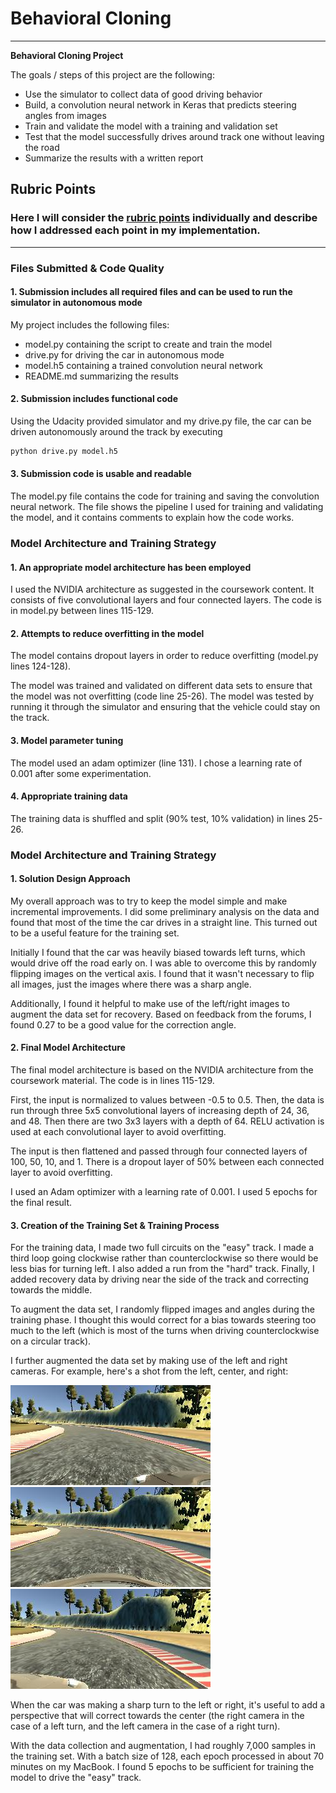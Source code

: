 # **Behavioral Cloning**

---

**Behavioral Cloning Project**

The goals / steps of this project are the following:
* Use the simulator to collect data of good driving behavior
* Build, a convolution neural network in Keras that predicts steering angles from images
* Train and validate the model with a training and validation set
* Test that the model successfully drives around track one without leaving the road
* Summarize the results with a written report


[//]: # (Image References)

[image1]: ./examples/center.jpg "Center"
[image2]: ./examples/left.jpg "Left"
[image3]: ./examples/right.jpg "Right"

## Rubric Points
### Here I will consider the [rubric points](https://review.udacity.com/#!/rubrics/432/view) individually and describe how I addressed each point in my implementation.  

---
### Files Submitted & Code Quality

#### 1. Submission includes all required files and can be used to run the simulator in autonomous mode

My project includes the following files:
* model.py containing the script to create and train the model
* drive.py for driving the car in autonomous mode
* model.h5 containing a trained convolution neural network
* README.md summarizing the results

#### 2. Submission includes functional code
Using the Udacity provided simulator and my drive.py file, the car can be driven autonomously around the track by executing
```sh
python drive.py model.h5
```

#### 3. Submission code is usable and readable

The model.py file contains the code for training and saving the convolution neural network. The file shows the pipeline I used for training and validating the model, and it contains comments to explain how the code works.

### Model Architecture and Training Strategy

#### 1. An appropriate model architecture has been employed

I used the NVIDIA architecture as suggested in the coursework content.  It consists of five convolutional layers and four connected layers.  The code is in model.py between lines 115-129.

#### 2. Attempts to reduce overfitting in the model

The model contains dropout layers in order to reduce overfitting (model.py lines 124-128).

The model was trained and validated on different data sets to ensure that the model was not overfitting (code line 25-26). The model was tested by running it through the simulator and ensuring that the vehicle could stay on the track.

#### 3. Model parameter tuning

The model used an adam optimizer (line 131).  I chose a learning rate of 0.001 after some experimentation.

#### 4. Appropriate training data

The training data is shuffled and split (90% test, 10% validation) in lines 25-26.

### Model Architecture and Training Strategy

#### 1. Solution Design Approach

My overall approach was to try to keep the model simple and make incremental improvements.  I did some preliminary analysis on the data and found that most of the time the car drives in a straight line.  This turned out to be a useful feature for the training set.

Initially I found that the car was heavily biased towards left turns, which would drive off the road early on.  I was able to overcome this by randomly flipping images on the vertical axis.  I found that it wasn't necessary to flip all images, just the images where there was a sharp angle.

Additionally, I found it helpful to make use of the left/right images to augment the data set for recovery.  Based on feedback from the forums, I found 0.27 to be a good value for the correction angle.

#### 2. Final Model Architecture

The final model architecture is based on the NVIDIA architecture from the coursework material.  The code is in lines 115-129.

First, the input is normalized to values between -0.5 to 0.5.  Then, the data is run through three 5x5 convolutional layers of increasing depth of 24, 36, and 48.  Then there are two 3x3 layers with a depth of 64.  RELU activation is used at each convolutional layer to avoid overfitting.

The input is then flattened and passed through four connected layers of 100, 50, 10, and 1.  There is a dropout layer of 50% between each connected layer to avoid overfitting.

I used an Adam optimizer with a learning rate of 0.001.  I used 5 epochs for the final result.

#### 3. Creation of the Training Set & Training Process

For the training data, I made two full circuits on the "easy" track.  I made a third loop going clockwise rather than counterclockwise so there would be less bias for turning left.  I also added a run from the "hard" track.  Finally, I added recovery data by driving near the side of the track and correcting towards the middle.

To augment the data set, I randomly flipped images and angles during the training phase.  I thought this would correct for a bias towards steering too much to the left (which is most of the turns when driving counterclockwise on a circular track).

I further augmented the data set by making use of the left and right cameras.  For example, here's a shot from the left, center, and right:

![alt text][image2]
![alt text][image1]
![alt text][image3]

When the car was making a sharp turn to the left or right, it's useful to add a perspective that will correct towards the center (the right camera in the case of a left turn, and the left camera in the case of a right turn).

With the data collection and augmentation, I had roughly 7,000 samples in the training set.  With a batch size of 128, each epoch processed in about 70 minutes on my MacBook.  I found 5 epochs to be sufficient for training the model to drive the "easy" track.

